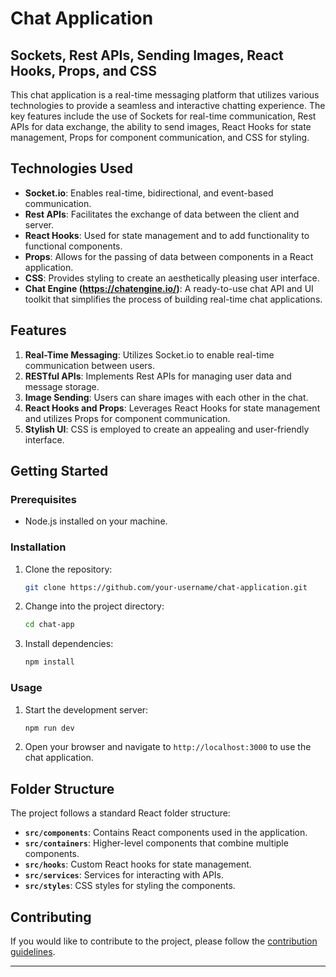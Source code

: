 # Chat Application 

## Sockets, Rest APIs, Sending Images, React Hooks, Props, and CSS

This chat application is a real-time messaging platform that utilizes various technologies to provide a seamless and interactive chatting experience. The key features include the use of Sockets for real-time communication, Rest APIs for data exchange, the ability to send images, React Hooks for state management, Props for component communication, and CSS for styling.

## Technologies Used

- **Socket.io**: Enables real-time, bidirectional, and event-based communication.
- **Rest APIs**: Facilitates the exchange of data between the client and server.
- **React Hooks**: Used for state management and to add functionality to functional components.
- **Props**: Allows for the passing of data between components in a React application.
- **CSS**: Provides styling to create an aesthetically pleasing user interface.
- **Chat Engine (https://chatengine.io/)**: A ready-to-use chat API and UI toolkit that simplifies the process of building real-time chat applications.

## Features

1. **Real-Time Messaging**: Utilizes Socket.io to enable real-time communication between users.
2. **RESTful APIs**: Implements Rest APIs for managing user data and message storage.
3. **Image Sending**: Users can share images with each other in the chat.
4. **React Hooks and Props**: Leverages React Hooks for state management and utilizes Props for component communication.
5. **Stylish UI**: CSS is employed to create an appealing and user-friendly interface.

## Getting Started

### Prerequisites

- Node.js installed on your machine.

### Installation

1. Clone the repository:

   ```bash
   git clone https://github.com/your-username/chat-application.git
   ```

2. Change into the project directory:

   ```bash
   cd chat-app
   ```

3. Install dependencies:

   ```bash
   npm install
   ```

### Usage

1. Start the development server:

   ```bash
   npm run dev
   ```

2. Open your browser and navigate to `http://localhost:3000` to use the chat application.

## Folder Structure

The project follows a standard React folder structure:

- **`src/components`**: Contains React components used in the application.
- **`src/containers`**: Higher-level components that combine multiple components.
- **`src/hooks`**: Custom React hooks for state management.
- **`src/services`**: Services for interacting with APIs.
- **`src/styles`**: CSS styles for styling the components.

## Contributing

If you would like to contribute to the project, please follow the [contribution guidelines](CONTRIBUTING.md).


---
